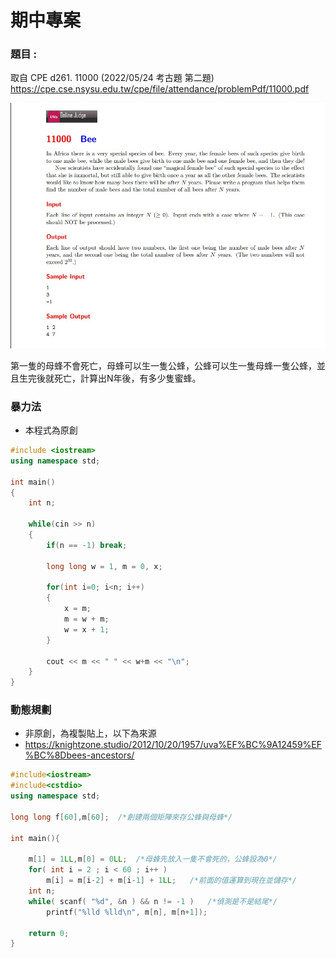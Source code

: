 # 期中專案



### 題目 : 

取自 CPE d261. 11000 (2022/05/24 考古題 第二題) https://cpe.cse.nsysu.edu.tw/cpe/file/attendance/problemPdf/11000.pdf

![mid1](https://github.com/Roy-Roo/alg111a/blob/main/Midtern/mid1.jpg)



第一隻的母蜂不會死亡，母蜂可以生一隻公蜂，公蜂可以生一隻母蜂一隻公蜂，並且生完後就死亡，計算出N年後，有多少隻蜜蜂。



### 暴力法

* 本程式為原創



```c++
#include <iostream>
using namespace std;

int main()
{
	int n;
	
	while(cin >> n)
	{
		if(n == -1) break;
		
		long long w = 1, m = 0, x;
		
		for(int i=0; i<n; i++)
		{
			x = m;
			m = w + m;
			w = x + 1;
		}
		
		cout << m << " " << w+m << "\n";
	}
}
```







### 動態規劃

* 非原創，為複製貼上，以下為來源
* https://knightzone.studio/2012/10/20/1957/uva%EF%BC%9A12459%EF%BC%8Dbees-ancestors/



```c++
#include<iostream>
#include<cstdio>
using namespace std;

long long f[60],m[60];	/*創建兩個矩陣來存公蜂與母蜂*/

int main(){
  
	m[1] = 1LL,m[0] = 0LL;	/*母蜂先放入一隻不會死的，公蜂設為0*/
  	for( int i = 2 ; i < 60 ; i++ )		
    	m[i] = m[i-2] + m[i-1] + 1LL;	/*前面的值運算到現在並儲存*/
  	int n;
    while( scanf( "%d", &n ) && n != -1 )	/*偵測是不是結尾*/
    	printf("%lld %lld\n", m[n], m[n+1]);
    
  	return 0;
}
```


